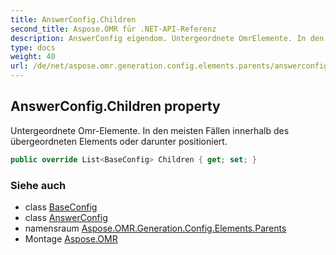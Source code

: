 ```yaml
---
title: AnswerConfig.Children
second_title: Aspose.OMR für .NET-API-Referenz
description: AnswerConfig eigendom. Untergeordnete OmrElemente. In den meisten Fällen innerhalb des übergeordneten Elements oder darunter positioniert.
type: docs
weight: 40
url: /de/net/aspose.omr.generation.config.elements.parents/answerconfig/children/
---
```

## AnswerConfig.Children property

Untergeordnete Omr-Elemente. In den meisten Fällen innerhalb des übergeordneten Elements oder darunter positioniert.

```csharp
public override List<BaseConfig> Children { get; set; }
```

### Siehe auch

* class [BaseConfig](../../../aspose.omr.generation.config/baseconfig/)
* class [AnswerConfig](../)
* namensraum [Aspose.OMR.Generation.Config.Elements.Parents](../../answerconfig/)
* Montage [Aspose.OMR](../../../)


